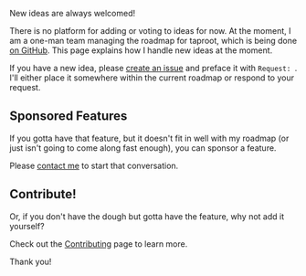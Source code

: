 New ideas are always welcomed!

There is no platform for adding or voting to ideas for now. At the moment, I am a one-man team managing the roadmap for taproot, which is being done [on GitHub](https://github.com/rocktree/taproot/issues). This page explains how I handle new ideas at the moment.

If you have a new idea, please [create an issue](https://github.com/rocktree/taproot/issues/new) and preface it with `Request: `. I'll either place it somewhere within the current roadmap or respond to your request.

Sponsored Features
--------------------

If you gotta have that feature, but it doesn't fit in well with my roadmap (or just isn't going to come along fast enough), you can sponsor a feature.

Please [contact me](mailto:sean@rocktree.us) to start that conversation.

Contribute!
--------------------

Or, if you don't have the dough but gotta have the feature, why not add it yourself?

Check out the [Contributing](/contributing) page to learn more.

Thank you!
